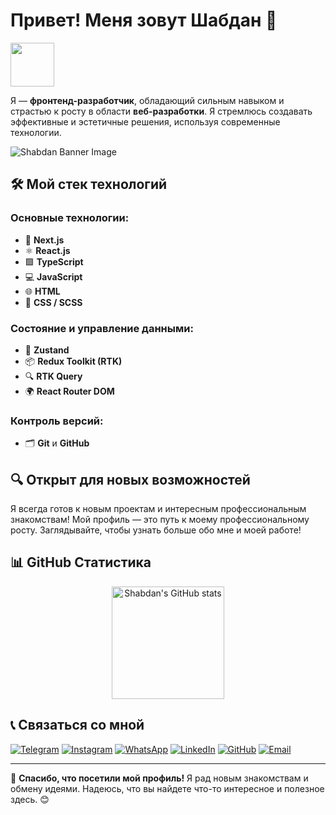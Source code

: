 # Привет! Меня зовут Шабдан 👋
<a href="https://github.com/shabdandev">
<img height="70" src="https://readme-typing-svg.herokuapp.com?lines=Hi+I+am+Shabdan;and+I+am+Frontend+Developer&duration=2500&speed=20&colors=ED3156,ED3156,ED3156,ED3156,ED3156"/>
</a>

Я — **фронтенд-разработчик**, обладающий сильным навыком и страстью к росту в области **веб-разработки**. Я стремлюсь создавать эффективные и эстетичные решения, используя современные технологии.

<!-- Banner -->
![Shabdan Banner Image](https://venturebeat.com/wp-content/uploads/2022/05/GettyImages-1049267674-Andrey-Suslov-e1676502561607.jpg?fit=1610%2C800&strip=all)

## 🛠️ Мой стек технологий

### Основные технологии:
- 🚀 **Next.js**
- ⚛️ **React.js**
- 🟩 **TypeScript**
- 💻 **JavaScript**
- 🌐 **HTML**
- 🎨 **CSS / SCSS**

### Состояние и управление данными:
- 🔄 **Zustand**
- 📦 **Redux Toolkit (RTK)**
- 🔍 **RTK Query**
- 🌍 **React Router DOM**

### Контроль версий:
- 🗂️ **Git** и **GitHub**

## 🔍 Открыт для новых возможностей
Я всегда готов к новым проектам и интересным профессиональным знакомствам! Мой профиль — это путь к моему профессиональному росту. Заглядывайте, чтобы узнать больше обо мне и моей работе!

## 📊 GitHub Статистика

<div align="center">
  <img src="https://github-readme-stats.vercel.app/api?username=shabdandev&show_icons=true&theme=radical" alt="Shabdan's GitHub stats" height="180em" />
</div>

## 📞 Связаться со мной

[![Telegram](https://img.shields.io/badge/Telegram-CONTACT-blue?style=for-the-badge&logo=telegram&logoColor=white)](https://t.me/shabdandew)
[![Instagram](https://img.shields.io/badge/Instagram-PROFILE-E4405F?style=for-the-badge&logo=instagram&logoColor=white)](https://www.instagram.com/_shabdan.01)
[![WhatsApp](https://img.shields.io/badge/WhatsApp-CONTACT-25D366?style=for-the-badge&logo=whatsapp&logoColor=white)](https://wa.me/+996708171232)
[![LinkedIn](https://img.shields.io/badge/LinkedIn-PROFILE-0A66C2?style=for-the-badge&logo=linkedin&logoColor=white)](https://www.linkedin.com/in/your-profile)
[![GitHub](https://img.shields.io/badge/GitHub-PROFILE-181717?style=for-the-badge&logo=github&logoColor=white)](https://github.com/shabdandev)
[![Email](https://img.shields.io/badge/Email-CONTACT-D14836?style=for-the-badge&logo=gmail&logoColor=white)](mailto:arslanbekovshabdan1@gmail.com)

---

🙏 **Спасибо, что посетили мой профиль!** Я рад новым знакомствам и обмену идеями. Надеюсь, что вы найдете что-то интересное и полезное здесь. 😊
